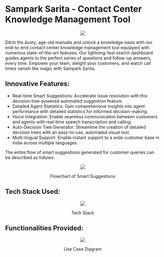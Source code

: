 # Sampark Sarita - Contact Center Knowledge Management Tool

<p align="center"> 
  <img src = "https://github.com/gautamkhaire/Sampark-Sarita-SIH/assets/106017337/c44ed948-e296-44c5-8e15-9b004d3fd81f">
</p>

Ditch the dusty, age-old manuals and unlock a knowledge oasis with our end-to-end contact center knowledge management tool equipped with numerous state-of-the-art features. Our lightning-fast search dashboard guides agents to the perfect series of questions and follow-up answers, every time. Empower your team, delight your customers, and watch call times vanish like magic with Sampark Sarita.

## Innovative Features:
- Real-time Smart Suggestions: Accelerate issue resolution with this decision-tree-powered automated suggestion feature.
- Detailed Agent Statistics: Gain comprehensive insights into agent performance with detailed statistics for informed decision-making.
- Voice Integration: Enable seamless communication between customers and agents with real-time speech transcription and calling.
- Auto-Decision Tree Generator: Streamline the creation of detailed decision trees with an easy-to-use, automated visual tool.
- Multi-lingual Support: Enable instant support to a wide customer base in India across multiple languages.

The entire flow of smart suggestions generated for customer queries can be described as follows:

<p align="center"> 
  <img src = "https://github.com/gautamkhaire/Sampark-Sarita-SIH/assets/106017337/69530701-378b-48c9-82a4-9fe7deb6d6ff">
  <p align = "center">Flowchart of Smart Suggestions</p>
</p>

## Tech Stack Used:
<p align="center"> 
  <img src = "https://github.com/gautamkhaire/Sampark-Sarita-SIH/assets/106017337/9478d2c8-ef2e-4286-99b2-ce21db91a18f">
  <p align = "center">Tech Stack</p>
</p>

## Functionalities Provided:
<p align="center"> 
  <img src = "https://github.com/gautamkhaire/Sampark-Sarita-SIH/assets/106017337/46213eed-774a-4d2e-86e8-c5c9579b0bac">
  <p align = "center">Use Case Diagram</p>
</p>
